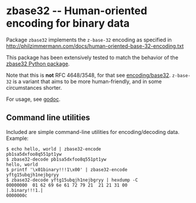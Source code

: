 # zbase32 -- Human-oriented encoding for binary data

Package `zbase32` implements the `z-base-32` encoding as specified in
http://philzimmermann.com/docs/human-oriented-base-32-encoding.txt

This package has been extensively tested to match the behavior of the
[zbase32 Python package](https://pypi.python.org/pypi/zbase32/).

Note that this is **not** RFC 4648/3548, for that see
[encoding/base32](http://golang.org/pkg/encoding/base32/). `z-base-32`
is a variant that aims to be more human-friendly, and in some
circumstances shorter.

For usage, see [godoc](https://godoc.org/gopkg.in/corvus-ch/zbase32.v0).

## Command line utilities

Included are simple command-line utilities for encoding/decoding data.
Example:

```console
$ echo hello, world | zbase32-encode
pb1sa5dxfoo8q551pt1yw
$ zbase32-decode pb1sa5dxfoo8q551pt1yw
hello, world
$ printf '\x01binary!!!1\x00' | zbase32-encode
yftg15ubqjh1nejbgryy
$ zbase32-decode yftg15ubqjh1nejbgryy | hexdump -C
00000000  01 62 69 6e 61 72 79 21  21 21 31 00              |.binary!!!1.|
0000000c
```

